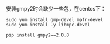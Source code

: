 安装gmpy2时会缺少一些包，在centos下：
```shell
sudo yum install gmp-devel mpfr-devel
sudo yum install -y libmpc-devel
```
```shell
pip install gmpy2==2.0.8
```
